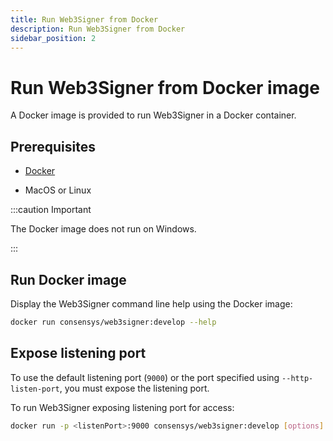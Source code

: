 ```yaml
---
title: Run Web3Signer from Docker
description: Run Web3Signer from Docker
sidebar_position: 2
---
```


# Run Web3Signer from Docker image

A Docker image is provided to run Web3Signer in a Docker container.

## Prerequisites

- [Docker](https://docs.docker.com/install/)

- MacOS or Linux

:::caution Important

The Docker image does not run on Windows.

:::

## Run Docker image

Display the Web3Signer command line help using the Docker image:

```bash
docker run consensys/web3signer:develop --help
```

## Expose listening port

To use the default listening port (`9000`) or the port specified using `--http-listen-port`, you must expose the listening port.

To run Web3Signer exposing listening port for access:

```bash
docker run -p <listenPort>:9000 consensys/web3signer:develop [options] [subcommand] [options]
```
